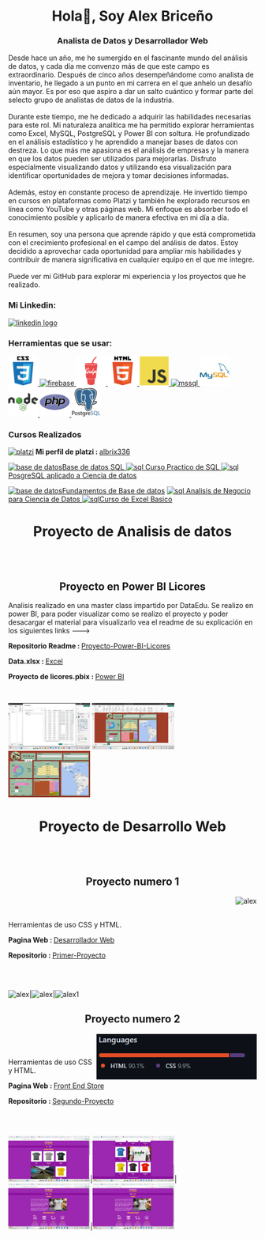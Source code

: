 <h1 align="center">Hola👋, Soy Alex Briceño</h1>
<h3 align="center">Analista de Datos y Desarrollador Web</h3>
<p align="left">Desde hace un año, me he sumergido en el fascinante mundo del análisis de datos, y cada día me convenzo más de que este campo es extraordinario. Después de cinco años desempeñándome como analista de inventario, he llegado a un punto en mi carrera en el que anhelo un desafío aún mayor. Es por eso que aspiro a dar un salto cuántico y formar parte del selecto grupo de analistas de datos de la industria.<br><br>Durante este tiempo, me he dedicado a adquirir las habilidades necesarias para este rol. Mi naturaleza analítica me ha permitido explorar herramientas como Excel, MySQL, PostgreSQL y Power BI con soltura. He profundizado en el análisis estadístico y he aprendido a manejar bases de datos con destreza. Lo que más me apasiona es el análisis de empresas y la manera en que los datos pueden ser utilizados para mejorarlas. Disfruto especialmente visualizando datos y utilizando esa visualización para identificar oportunidades de mejora y tomar decisiones informadas.<br><br>Además, estoy en constante proceso de aprendizaje. He invertido tiempo en cursos en plataformas como Platzi y también he explorado recursos en línea como YouTube y otras páginas web. Mi enfoque es absorber todo el conocimiento posible y aplicarlo de manera efectiva en mi día a día.<br><br>En resumen, soy una persona que aprende rápido y que está comprometida con el crecimiento profesional en el campo del análisis de datos. Estoy decidido a aprovechar cada oportunidad para ampliar mis habilidades y contribuir de manera significativa en cualquier equipo en el que me integre.<br><br>Puede ver mi GitHub para explorar mi experiencia y los proyectos que he realizado.</p>

<h3 align="left">Mi Linkedin:</h3>
<div align="left">
  <a href="https://www.linkedin.com/in/alexbriceño" target="_blank">
    <img src="https://raw.githubusercontent.com/maurodesouza/profile-readme-generator/master/src/assets/icons/social/linkedin/default.svg" width="60" height="60" alt="linkedin logo"  />
  </a>
</div>

<h3 align="left">Herramientas que se usar:</h3>
<p align="left"> <a href="https://www.w3schools.com/css/" target="_blank" rel="noreferrer"> <img src="https://raw.githubusercontent.com/devicons/devicon/master/icons/css3/css3-original-wordmark.svg" alt="css3" width="60" height="60"/> </a> <a href="https://firebase.google.com/" target="_blank" rel="noreferrer"> <img src="https://www.vectorlogo.zone/logos/firebase/firebase-icon.svg" alt="firebase" width="60" height="60"/> </a> <a href="https://gulpjs.com" target="_blank" rel="noreferrer"> <img src="https://raw.githubusercontent.com/devicons/devicon/master/icons/gulp/gulp-plain.svg" alt="gulp" width="60" height="60"/> </a> <a href="https://www.w3.org/html/" target="_blank" rel="noreferrer"> <img src="https://raw.githubusercontent.com/devicons/devicon/master/icons/html5/html5-original-wordmark.svg" alt="html5" width="60" height="60"/> </a> <a href="https://developer.mozilla.org/en-US/docs/Web/JavaScript" target="_blank" rel="noreferrer"> <img src="https://raw.githubusercontent.com/devicons/devicon/master/icons/javascript/javascript-original.svg" alt="javascript" width="60" height="60"/> </a> <a href="https://www.microsoft.com/en-us/sql-server" target="_blank" rel="noreferrer"> <img src="https://www.svgrepo.com/show/303229/microsoft-sql-server-logo.svg" alt="mssql" width="60" height="60"/> </a> <a href="https://www.mysql.com/" target="_blank" rel="noreferrer"> <img src="https://raw.githubusercontent.com/devicons/devicon/master/icons/mysql/mysql-original-wordmark.svg" alt="mysql" width="60" height="60"/> </a> <a href="https://nodejs.org" target="_blank" rel="noreferrer"> <img src="https://raw.githubusercontent.com/devicons/devicon/master/icons/nodejs/nodejs-original-wordmark.svg" alt="nodejs" width="60" height="60"/> </a> <a href="https://www.php.net" target="_blank" rel="noreferrer"> <img src="https://raw.githubusercontent.com/devicons/devicon/master/icons/php/php-original.svg" alt="php" width="60" height="60"/> </a> <a href="https://www.postgresql.org" target="_blank" rel="noreferrer"> <img src="https://raw.githubusercontent.com/devicons/devicon/master/icons/postgresql/postgresql-original-wordmark.svg" alt="postgresql" width="60" height="60"/> </a> </p>

<h3 align="left">Cursos Realizados</h3>
<p><a href="https://platzi.com/new-home/"><img src="https://github.com/Alex030396/platzi/raw/main/platzi.png" alt="platzi" width="60" height="60"/></a> <strong>Mi perfil de platzi : </strong><a href="https://platzi.com/p/albrix336/">albrix336</a> </p>
<p><a href="https://platzi.com/p/albrix336/learning-path/13458-datos-sql/diploma/detalle/" target="_blank" rel="noreferrer"> <img src="https://github.com/Alex030396/platzi/raw/main/Bases-de-Datos-sql.png" alt="base de datos" width="100" height="100"/>Base de datos SQL </a> <a href="https://platzi.com/p/albrix336/curso/2059-practico-sql/diploma/detalle/" target="_blank" rel="noreferrer"> <img src="https://github.com/Alex030396/platzi/raw/main/Practico%20de%20SQL.png" alt="sql" width="100" height="100"/> Curso Practico de SQL </a> <a href="https://platzi.com/p/albrix336/curso/1780-postgresql-datos/diploma/detalle/" target="_blank" rel="noreferrer"> <img src="https://github.com/Alex030396/platzi/raw/main/PostgreSQL%20a%20Ciencia%20de%20datos.png" alt="sql" width="100" height="100"/> PosgreSQL aplicado a Ciencia de datos </a></p>
<p><a href="https://platzi.com/p/albrix336/curso/1566-bd/diploma/detalle/" target="_blank" rel="noreferrer"> <img src="https://github.com/Alex030396/platzi/raw/main/Fundamento%20de%20Base%20de%20Datos.png" alt="base de datos" width="100" height="100"/>Fundamentos de Base de datos</a> <a href="https://platzi.com/p/albrix336/curso/2069-negocios-data-science/diploma/detalle/" target="_blank" rel="noreferrer"> <img src="https://github.com/Alex030396/platzi/raw/main/Analisis%20de%20Negocio%20Ciencia%20de%20Datos.png" alt="sql" width="100" height="100"/> Analisis de Negocio para Ciencia de Datos </a> <a href="https://platzi.com/p/albrix336/curso/4036-excel-basico/diploma/detalle/" target="_blank" rel="noreferrer"> <img src="https://github.com/Alex030396/platzi/raw/main/Curso%20Excel%20Basico.png" alt="sql" width="100" height="100"/>Curso de Excel Basico </a></p>

<h1 align="center">Proyecto de Analisis de datos</h1>
<br>
<br>
<h2 align="center">Proyecto en Power BI Licores</h2> 
<p>Analisis realizado en una master class impartido por DataEdu. Se realizo en power BI, para poder visualizar como se realizo el proyecto y poder desacargar el material para visualizarlo vea el readme de su explicación en los siguientes links ---> </p>
<p><strong>Repositorio Readme : </strong><a href="https://github.com/Alex030396/Proyecto-Power-BI-Licores/blob/main/README.md">Proyecto-Power-BI-Licores</a></p>
<p><strong>Data.xlsx : </strong><a href="https://github.com/Alex030396/Proyecto-Power-BI-Licores/raw/main/Data.xlsx">  Excel</a></p>
<p><strong>Proyecto de licores.pbix : </strong><a href="https://github.com/Alex030396/Proyecto-Power-BI-Licores/raw/main/Proyecto%20de%20Licores.pbix">Power BI</a> </p>

<br>
<p><img src="https://github.com/Alex030396/Proyecto-Power-BI-Licores/raw/main/Imagenes/Extraer.png" alt="alex" width="33%">  <img  src="https://github.com/Alex030396/Proyecto-Power-BI-Licores/raw/main/Imagenes/Principal.png" alt="alex" width="33%" >  <img  src="https://github.com/Alex030396/Proyecto-Power-BI-Licores/raw/main/Imagenes/Mujeres.png" alt="alex1" width="33%"></p> 

<h1 align="center">Proyecto de Desarrollo Web</h1>
<br>
<br>
<h2 align="center">Proyecto numero 1</h2> <img src="https://github.com/Alex030396/Primer-proyecto-web/raw/main/Captura%20de%20pantalla%202024-03-17%20154938.png" alt="alex" align="right">
<br>
<br>
<p>Herramientas de uso CSS y HTML.</p>
<p><strong>Pagina Web : </strong><a href="https://alex030396.github.io/Primer-proyecto-web.github.io/">Desarrollador Web</a> </p>
<p><strong>Repositorio : </strong><a href="https://github.com/Alex030396/Primer-proyecto-web.github.io">Primer-Proyecto</a></p>

<br>
<br>

<img src="https://github.com/Alex030396/Primer-proyecto-web/raw/main/Captura%20de%20pantalla%202024-03-17%20134144.png" alt="alex" width="33%">|<img  src="https://github.com/Alex030396/Primer-proyecto-web/raw/main/Captura%20de%20pantalla%202024-03-17%20153604.png" alt="alex" width="33%" >|<img  src="https://github.com/Alex030396/Primer-proyecto-web/raw/main/Captura%20de%20pantalla%202024-03-17%20153616.png" alt="alex1" width="33%" > 

<h2 align="center">Proyecto numero 2</h2> <img src="https://github.com/Alex030396/Segundo-Proyecto/raw/main/img/Uso.png" alt="alex" align="right">
<br>
<br>
<p>Herramientas de uso CSS y HTML.</p>
<p><strong>Pagina Web : </strong><a href="https://alex030396.github.io/Segundo-Proyecto/">Front End Store</a> </p>
<p><strong>Repositorio : </strong><a href="https://github.com/Alex030396/Segundo-Proyecto">Segundo-Proyecto</a></p>

<br>
<br>

<img src="https://github.com/Alex030396/Segundo-Proyecto/raw/main/img/Portada.png" alt="alex" width="33%">|<img  src="https://github.com/Alex030396/Segundo-Proyecto/raw/main/img/Portada_baja.png" alt="alex" width="33%">|<img  src="https://github.com/Alex030396/Segundo-Proyecto/raw/main/img/Nosotros.png" alt="alex1" width="33%">|<img  src="https://github.com/Alex030396/Segundo-Proyecto/raw/main/img/Nosotros.png" alt="alex1" width="33%"> 
 
